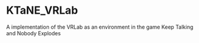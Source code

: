 # KTaNE_VRLab
A implementation of the VRLab as an environment in the game Keep Talking and Nobody Explodes
